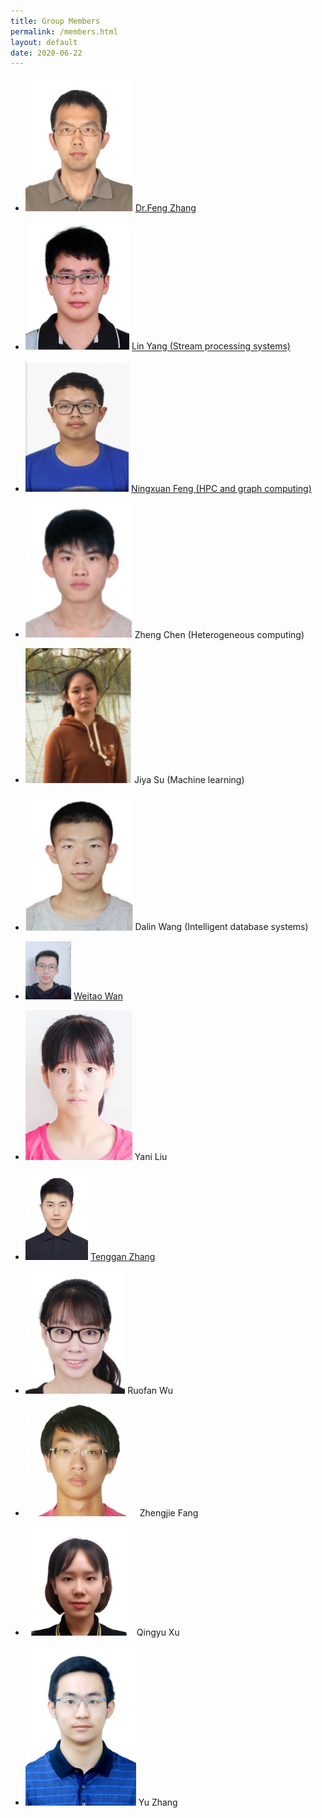 ```yaml
---
title: Group Members
permalink: /members.html
layout: default
date: 2020-06-22
---
```


+ <img src="/assets/member/zf.jpg" alt="zf" style="zoom: 67%;" />	[Dr.Feng Zhang](https://fengzhangcs.github.io/)

+ <img src="/assets/member/yl.jpg" alt="yl" style="zoom: 72%;" />	[Lin Yang (Stream processing systems)](http://iir.ruc.edu.cn/~yangl/) 

+ <img src="/assets/member/fnx.png" alt="fnx" style="zoom: 78%;" />	[Ningxuan Feng (HPC and graph computing)](/fengningxuan.html)

+ <img src="/assets/member/cz.png" alt="cz" style="zoom: 95%;" />	Zheng Chen (Heterogeneous computing)

+ <img src="/assets/member/sjy.jpg" alt="sjy" style="zoom: 131%;" />	Jiya Su (Machine learning)

+ <img src="/assets/member/wdl.jpg" alt="wdl" style="zoom: 85%;" />	Dalin Wang (Intelligent database systems)

+ <img src="/assets/member/wwt.jpg" alt="wwt" style="zoom:9.1%;" />	[Weitao Wan](/wanweitao.html)

+ <img src="/assets/member/lyn.jpg" alt="lyn" style="zoom: 58%;" />	Yani Liu

+ <img src="/assets/member/ztg.jpg" alt="ztg" style="zoom: 14%;" />	[Tenggan Zhang](/zhangtenggan.html)

+ <img src="/assets/member/wrf.png" alt="wrf" style="zoom: 110%;" />	Ruofan Wu

+ <img src="/assets/member/fzj.png" alt="fzj" style="zoom: 100%;" />	Zhengjie Fang

+ <img src="/assets/member/xqy.png" alt="xqy" style="zoom: 17%;" />	Qingyu Xu

+ <img src="/assets/member/zy.jpg" alt="zy" style="zoom: 60%;" />	Yu Zhang
